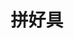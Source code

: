 ---
title: '拼好具'
sidebar: false
aside: false
lastUpdated: false
editLink: false
footer: false
layout: home
hero:
  name: 拼好具
  text: "拼一拼 更好用"
  tagline: 一个足以
  image:
    src: /logo.png
    alt: "拼好具 Logo"
  actions:
    - theme: brand
      text: 开始
      link: /uuid
    - theme: alt
      text: GitHub
      link: https://github.com/OFXIV/tools
features:
  - icon: 📝
    title: 博客
    details: 采用hugo-stack搭建，分享内容
    link: https://ofxiv.github.io/hugo-stack
    linktext: ᴏɴᴇ ғᴏᴜʀ
  - icon: '<img src="/vitepress-logo-large.svg" alt="VitePress" style="width:32px;height:32px;" />'
    title: VitePress搭建
    details: 专为构建快速、以内容为中心的站点而设计
    link: https://vitepress.dev/zh/
    linktext: VitePress
---